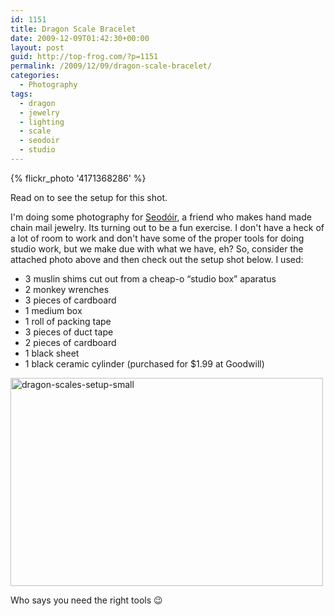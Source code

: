 ```yaml
---
id: 1151
title: Dragon Scale Bracelet
date: 2009-12-09T01:42:30+00:00
layout: post
guid: http://top-frog.com/?p=1151
permalink: /2009/12/09/dragon-scale-bracelet/
categories:
  - Photography
tags:
  - dragon
  - jewelry
  - lighting
  - scale
  - seodoir
  - studio
---
```

{% flickr_photo '4171368286' %}

Read on to see the setup for this shot.



I'm doing some photography for [Seod&oacute;ir](http://web.me.com/neddierah/Seodoir/Welcome.html), a friend who makes hand made chain mail jewelry. Its turning out to be a fun exercise. I don't have a heck of a lot of room to work and don't have some of the proper tools for doing studio work, but we make due with what we have, eh? So, consider the attached photo above and then check out the setup shot below. I used:

  * 3 muslin shims cut out from a cheap-o &#8220;studio box&#8221; aparatus
  * 2 monkey wrenches
  * 3 pieces of cardboard
  * 1 medium box
  * 1 roll of packing tape
  * 3 pieces of duct tape
  * 2 pieces of cardboard
  * 1 black sheet
  * 1 black ceramic cylinder (purchased for $1.99 at Goodwill)

[<img src="https://i0.wp.com/top-frog.com/wp/wp-content/uploads/2009/12/dragon-scales-setup-small.jpg?resize=500%2C333" alt="dragon-scales-setup-small" title="" width="500" height="333" rel="http://top-frog.com/wp/wp-content/uploads/2009/12/dragon-scales-setup-large.jpg" data-recalc-dims="1" />](https://i1.wp.com/top-frog.com/wp/wp-content/uploads/2009/12/dragon-scales-setup-large.jpg)

Who says you need the right tools 😉